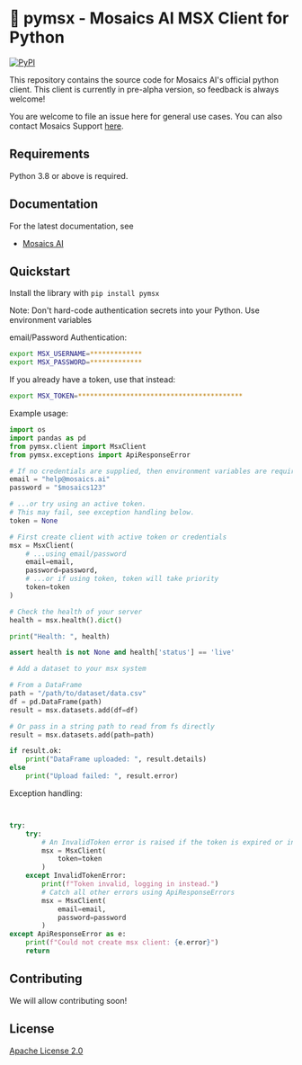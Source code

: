 # 🧰  pymsx - Mosaics AI MSX Client for Python

[![PyPI](https://img.shields.io/pypi/v/pymsx?style=flat-square)](https://pypi.org/project/pymsx/)

This repository contains the source code for Mosaics AI's official python client. This client is currently in pre-alpha version, so feedback is always welcome!

You are welcome to file an issue here for general use cases. You can also contact Mosaics Support [here](help.mosaics.ai).

## Requirements

Python 3.8 or above is required.

## Documentation

For the latest documentation, see

- [Mosaics AI](https://www.mosaics.ai)

## Quickstart

Install the library with `pip install pymsx`

Note: Don't hard-code authentication secrets into your Python. Use environment variables

email/Password Authentication:

```bash
export MSX_USERNAME=*************
export MSX_PASSWORD=*************
```

If you already have a token, use that instead:

```bash
export MSX_TOKEN=*****************************************
```

Example usage:
```python
import os
import pandas as pd
from pymsx.client import MsxClient
from pymsx.exceptions import ApiResponseError

# If no credentials are supplied, then environment variables are required.
email = "help@mosaics.ai"
password = "$mosaics123"

# ...or try using an active token.
# This may fail, see exception handling below.
token = None

# First create client with active token or credentials
msx = MsxClient(
    # ...using email/password
    email=email,
    password=password,
    # ...or if using token, token will take priority
    token=token
)

# Check the health of your server
health = msx.health().dict()

print("Health: ", health)

assert health is not None and health['status'] == 'live'

# Add a dataset to your msx system

# From a DataFrame
path = "/path/to/dataset/data.csv"
df = pd.DataFrame(path)
result = msx.datasets.add(df=df)

# Or pass in a string path to read from fs directly
result = msx.datasets.add(path=path)

if result.ok:
    print("DataFrame uploaded: ", result.details)
else
    print("Upload failed: ", result.error)
```

Exception handling:
```python


try:
    try:
        # An InvalidToken error is raised if the token is expired or incorrect
        msx = MsxClient(
            token=token
        )
    except InvalidTokenError:
        print(f"Token invalid, logging in instead.")
        # Catch all other errors using ApiResponseErrors
        msx = MsxClient(
            email=email,
            password=password
        )
except ApiResponseError as e:
    print(f"Could not create msx client: {e.error}")
    return
```

## Contributing

We will allow contributing soon!

## License

[Apache License 2.0](LICENSE)
